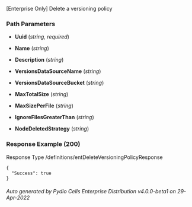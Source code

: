 






 
[Enterprise Only] Delete a versioning policy  


### Path Parameters

 - **Uuid** (_string, required_) 

 - **Name** (_string_) 

 - **Description** (_string_) 

 - **VersionsDataSourceName** (_string_) 

 - **VersionsDataSourceBucket** (_string_) 

 - **MaxTotalSize** (_string_) 

 - **MaxSizePerFile** (_string_) 

 - **IgnoreFilesGreaterThan** (_string_) 

 - **NodeDeletedStrategy** (_string_) 




### Response Example (200)
Response Type /definitions/entDeleteVersioningPolicyResponse

```
{
  "Success": true
}
```




###### Auto generated by Pydio Cells Enterprise Distribution v4.0.0-beta1 on 29-Apr-2022
